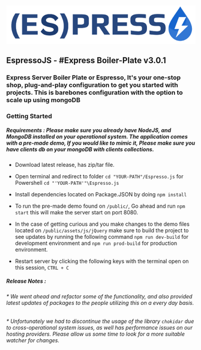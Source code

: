 
![Espresso](Espresso-Logo.png)

## EspressoJS - #Express Boiler-Plate v3.0.1

### Express Server Boiler Plate or Espresso, It's your one-stop shop, plug-and-play configuration to get you started with projects. This is barebones configuration with the option to scale up using mongoDB

### Getting Started

##### Requirements : Please make sure you already have NodeJS, and MongoDB installed on your operational system. The application comes with a pre-made demo, If you would like to mimic it, Please make sure you have clients db on your mongoDB with clients collections.

* Download latest release, has zip/tar file.

* Open terminal and redirect to folder `cd "YOUR-PATH"/Espresso.js` for Powershell `cd "'YOUR-PATH'"\Espresso.js`

* Install dependencies located on Package.JSON by doing `npm install`

* To run the pre-made demo found on `/public/`, Go ahead and run `npm start` this will make the server start on port 8080.

* In the case of getting curious and you make changes to the demo files located on `/public/assets/js/jQuery` make sure to build the project to see updates by running the following command `npm run dev-build` for development environment and `npm run prod-build` for production environment.

* Restart server by clicking the following keys with the terminal open on this session, `CTRL + C`

##### Release Notes :

###### * We went ahead and refactor some of the functionality, and also provided latest updates of packages to the people utilizing this on a every day basis. 
###### * Unfortunately we had to discontinue the usage of the library `chokidar` due to cross-operational system issues, as well has performance issues on our hosting providers. Please allow us some time to look for a more suitable watcher for changes.
